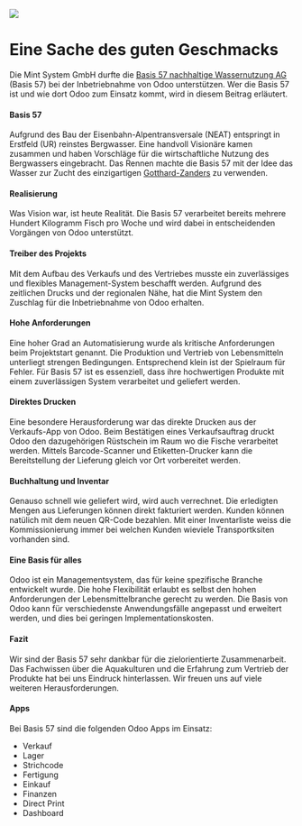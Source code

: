 ![](https://www.basis57.ch/wp-content/uploads/2019/09/Bild_2-1024x576.jpg)

# Eine Sache des guten Geschmacks

Die Mint System GmbH durfte die [Basis 57 nachhaltige Wassernutzung AG](https://www.basis57.ch/) (Basis 57) bei der Inbetriebnahme von Odoo unterstützen. Wer die Basis 57 ist und wie dort Odoo zum Einsatz kommt, wird in diesem Beitrag erläutert.

#### Basis 57

Aufgrund des Bau der Eisenbahn-Alpentransversale (NEAT) entspringt in Erstfeld (UR) reinstes Bergwasser. Eine handvoll Visionäre kamen zusammen und haben Vorschläge für die wirtschaftliche Nutzung des Bergwassers eingebracht. Das Rennen machte die Basis 57 mit der Idee das Wasser zur Zucht des einzigartigen [Gotthard-Zanders](https://gotthard-zander.ch/) zu verwenden.

#### Realisierung

Was Vision war, ist heute Realität. Die Basis 57 verarbeitet bereits mehrere Hundert Kilogramm Fisch pro Woche und wird dabei in entscheidenden Vorgängen von Odoo unterstützt.

#### Treiber des Projekts

Mit dem Aufbau des Verkaufs und des Vertriebes musste ein zuverlässiges und flexibles Management-System beschafft werden. Aufgrund des zeitlichen Drucks und der regionalen Nähe, hat die Mint System den Zuschlag für die Inbetriebnahme von Odoo erhalten.

#### Hohe Anforderungen

Eine hoher Grad an Automatisierung wurde als kritische Anforderungen beim Projektstart genannt. Die Produktion und Vertrieb von Lebensmitteln unterliegt strengen Bedingungen. Entsprechend klein ist der Spielraum für Fehler. Für Basis 57 ist es essenziell, dass ihre hochwertigen Produkte mit einem zuverlässigen System verarbeitet und geliefert werden.

#### Direktes Drucken

Eine besondere Herausforderung war das direkte Drucken aus der Verkaufs-App von Odoo. Beim Bestätigen eines Verkaufsauftrag druckt Odoo den dazugehörigen Rüstschein im Raum wo die Fische verarbeitet werden. Mittels Barcode-Scanner und Etiketten-Drucker kann die Bereitstellung der Lieferung gleich vor Ort vorbereitet werden.

#### Buchhaltung und Inventar

Genauso schnell wie geliefert wird, wird auch verrechnet. Die erledigten Mengen aus Lieferungen können direkt fakturiert werden. Kunden können natülich mit dem neuen QR-Code bezahlen. Mit einer Inventarliste weiss die Kommissionierung immer bei welchen Kunden wieviele Transportksiten vorhanden sind. 

#### Eine Basis für alles

Odoo ist ein Managementsystem, das für keine spezifische Branche entwickelt wurde. Die hohe Flexibilität erlaubt es selbst den hohen Anforderungen der Lebensmittelbranche gerecht zu werden. Die Basis von Odoo kann für verschiedenste Anwendungsfälle angepasst und erweitert werden, und dies bei geringen Implementationskosten.

#### Fazit

Wir sind der Basis 57 sehr dankbar für die zielorientierte Zusammenarbeit. Das Fachwissen über die Aquakulturen und die Erfahrung zum Vertrieb der Produkte hat bei uns Eindruck hinterlassen. Wir freuen uns auf viele weiteren Herausforderungen.

#### Apps

Bei Basis 57 sind die folgenden Odoo Apps im Einsatz:
* Verkauf
* Lager
* Strichcode
* Fertigung
* Einkauf
* Finanzen
* Direct Print
* Dashboard